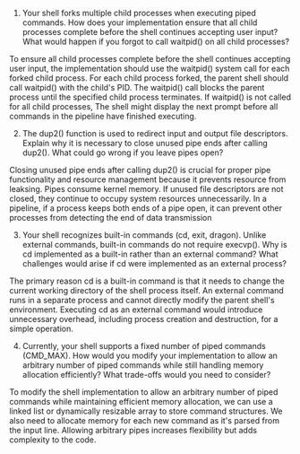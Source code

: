 1. Your shell forks multiple child processes when executing piped commands. How does your implementation ensure that all child processes complete before the shell continues accepting user input? What would happen if you forgot to call waitpid() on all child processes?

To ensure all child processes complete before the shell continues accepting user input, the implementation should use the waitpid() system call for each forked child process. For each child process forked, the parent shell should call waitpid() with the child's PID. The waitpid() call blocks the parent process until the specified child process terminates. If waitpid() is not called for all child processes, The shell might display the next prompt before all commands in the pipeline have finished executing.

2. The dup2() function is used to redirect input and output file descriptors. Explain why it is necessary to close unused pipe ends after calling dup2(). What could go wrong if you leave pipes open?

Closing unused pipe ends after calling dup2() is crucial for proper pipe functionality and resource management because it prevents resource from leaksing. Pipes consume kernel memory. If unused file descriptors are not closed, they continue to occupy system resources unnecessarily. In a pipeline, if a process keeps both ends of a pipe open, it can prevent other processes from detecting the end of data transmission

3. Your shell recognizes built-in commands (cd, exit, dragon). Unlike external commands, built-in commands do not require execvp(). Why is cd implemented as a built-in rather than an external command? What challenges would arise if cd were implemented as an external process?

The primary reason cd is a built-in command is that it needs to change the current working directory of the shell process itself. An external command runs in a separate process and cannot directly modify the parent shell's environment. Executing cd as an external command would introduce unnecessary overhead, including process creation and destruction, for a simple operation.

4. Currently, your shell supports a fixed number of piped commands (CMD_MAX). How would you modify your implementation to allow an arbitrary number of piped commands while still handling memory allocation efficiently? What trade-offs would you need to consider?

To modify the shell implementation to allow an arbitrary number of piped commands while maintaining efficient memory allocation, we can use a linked list or dynamically resizable array to store command structures. We also need to allocate memory for each new command as it's parsed from the input line. Allowing arbitrary pipes increases flexibility but adds complexity to the code.

